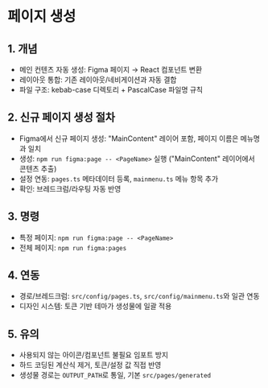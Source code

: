 # 페이지 생성


## 1. 개념

- 메인 컨텐츠 자동 생성: Figma 페이지 → React 컴포넌트 변환
- 레이아웃 통합: 기존 레이아웃/네비게이션과 자동 결합
- 파일 구조: kebab-case 디렉토리 + PascalCase 파일명 규칙


## 2. 신규 페이지 생성 절차

- Figma에서 신규 페이지 생성: "MainContent" 레이어 포함, 페이지 이름은 메뉴명과 일치
- 생성: `npm run figma:page -- <PageName>` 실행 ("MainContent" 레이어에서 콘텐츠 추출)
- 설정 연동: `pages.ts` 메타데이터 등록, `mainmenu.ts` 메뉴 항목 추가
- 확인: 브레드크럼/라우팅 자동 반영


## 3. 명령

- 특정 페이지: `npm run figma:page -- <PageName>`
- 전체 페이지: `npm run figma:pages`


## 4. 연동

- 경로/브레드크럼: `src/config/pages.ts`, `src/config/mainmenu.ts`와 일관 연동
- 디자인 시스템: 토큰 기반 테마가 생성물에 일괄 적용


## 5. 유의

- 사용되지 않는 아이콘/컴포넌트 불필요 임포트 방지
- 하드 코딩된 계산식 제거, 토큰/설정 값 직접 반영
- 생성물 경로는 `OUTPUT_PATH`로 통일, 기본 `src/pages/generated`
